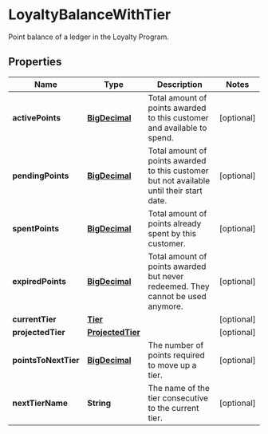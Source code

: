 

# LoyaltyBalanceWithTier

Point balance of a ledger in the Loyalty Program.
## Properties

Name | Type | Description | Notes
------------ | ------------- | ------------- | -------------
**activePoints** | [**BigDecimal**](BigDecimal.md) | Total amount of points awarded to this customer and available to spend. |  [optional]
**pendingPoints** | [**BigDecimal**](BigDecimal.md) | Total amount of points awarded to this customer but not available until their start date. |  [optional]
**spentPoints** | [**BigDecimal**](BigDecimal.md) | Total amount of points already spent by this customer. |  [optional]
**expiredPoints** | [**BigDecimal**](BigDecimal.md) | Total amount of points awarded but never redeemed. They cannot be used anymore. |  [optional]
**currentTier** | [**Tier**](Tier.md) |  |  [optional]
**projectedTier** | [**ProjectedTier**](ProjectedTier.md) |  |  [optional]
**pointsToNextTier** | [**BigDecimal**](BigDecimal.md) | The number of points required to move up a tier. |  [optional]
**nextTierName** | **String** | The name of the tier consecutive to the current tier. |  [optional]



